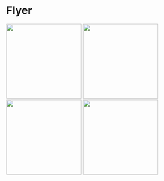 # Flyer
<img src="http://freifunk-mk.de/swag/flyerfront01.png" width="200px">
<img src="http://freifunk-mk.de/swag/flyerleft01.png" width="200px">
<img src="http://freifunk-mk.de/swag/flyerright01.png" width="200px">
<img src="http://freifunk-mk.de/swag/flyerback01.png" width="200px">
